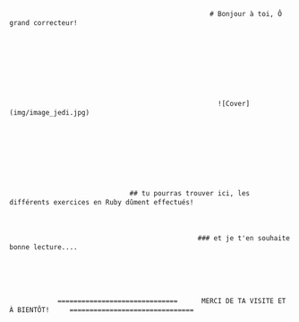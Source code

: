                                                      # Bonjour à toi, Ô grand correcteur!
                                                      
                                                      
                                                      
                                                      
                                                      
                                                      
                                                      
                             
                                                        ![Cover](img/image_jedi.jpg)
                                                      
                                                      
                                                      
                                                      
                                                      
                                                      
                                                      

                                  ## tu pourras trouver ici, les différents exercices en Ruby dûment effectués!
                                  
                                  

                                                   ### et je t'en souhaite bonne lecture....





                ==============================      MERCI DE TA VISITE ET À BIENTÔT!     ===============================
